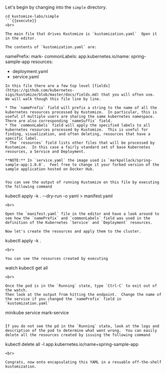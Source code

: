 Let's begin by changing into the `simple` directory.


```
cd kustomize-labs/simple
```{{execute}}
<br>

The main file that drives Kustomize is `kustomization.yaml`  Open it in the editor.

The contents of `kustomization.yaml` are:

```
namePrefix: mark-
commonLabels:
  app.kubernetes.io/name: spring-sample-app
resources:
  - deployment.yaml
  - service.yaml
```
In this file there are a few top level [fields](https://github.com/kubernetes-sigs/kustomize/blob/master/docs/fields.md) that you will often use. 
We will walk though this file line by line.

* The `namePrefix` field will prefix a string to the name of all the kubernetes resources processed by Kustomize.  In particular, this is useful if multiple users are sharing the same kubernetes namespace.  There are also corresponding `nameSuffix` field.
* The `commonLabels` field will apply the specified labels to all kubernetes resources processed by Kustomize.  This is useful for finding, visualization, and often deleting, resources that have a specific label.
* The `resources` field lists other files that will be processed by Kustomize.  In this case a fairly standard set of base Kubernetes resources, a Service and Deployment.

**NOTE:** In `service.yaml` the image used is `markpollack/spring-sample-app:1.0.0`.  Feel free to change it your forked version of the sample application hosted on Docker Hub.


You can see the output of running Kustomize on this file by executing the following command

```
kubectl apply -k . --dry-run -o yaml > manifest.yaml
```{{execute}}
<br>

Open the `manifest.yaml` file in the editor and have a look around to see how the `namePrefix` and `commonLabels` field was used in the definition of the Kubernetes `Service` and `Deployment` resources. 

Now let's create the resources and apply them to the cluster.

```
kubectl apply -k .
```{{execute}}
<br>

You can see the resources created by executing

```
watch kubectl get all
```{{execute}}
<br>

Once the pod is in the `Running` state, type `Ctrl-C` to exit out of the watch.
Then look at the output from hitting the endpoint.  Change the name of the service if you changed the `namePrefix` field in `kustomization.yaml`

```
minikube service mark-service
```{{execute}}

If you do not see the pd in the `Running` state, look at the logs and description of the pod to determine what went wrong.  You can easily delete all the resources created by issuing the following command

```
kubectl delete all -l app.kubernetes.io/name=spring-sample-app
```{{execute}}
<br>

Congrats, now onto encapsulating this YAML in a resuable off-the-shelf kustomization.




